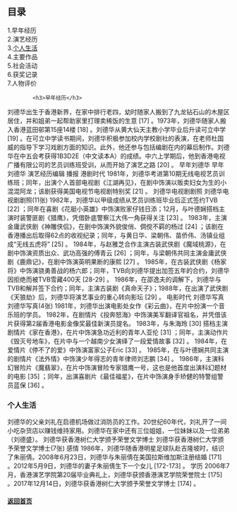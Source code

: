 <!DOCTUPE HTML> 
<html>
        <head>
                 <meta charset ="UTF-8">
                 <meta name="viewport"   content="width=device-width, initial-scale=1.0">
                 <meta http-equiv="X-UA-Compatible"  content="ie=edge">
                <title>刘德华</title>
        </head>
       <body>
          <h2 id="shouye">目录</h2>   
               1.早年经历<br/>
               2.演艺经历<br/>
               3.<a href="#live">个人生活</a><br/>
               4.主要作品<br/>
               5.社会活动<br/>
               6.获奖记录<br/>
               7.人物评价  <br/>


            <h3>早年经历</h3> 
刘德华出生于香港新界，在家中排行老四，幼时随家人搬到了九龙钻石山的木屋区居住，并和姐弟一起帮助家里打理卖稀饭的生意 [17]  。1973年，刘德华随家人搬入香港蓝田邨第15座14楼 [18]  。刘德华从黄大仙天主教小学毕业后升读可立中学 [19]  。在可立中学读书期间，刘德华积极参加校内学校剧社的表演，在老师杜国威的指导下学习戏剧方面的知识。此外，他还参与包括编剧在内的幕后制作。刘德华在中五会考获得1B3D2E（中文读本A）的成绩。中六上学期后，他到香港电视广播有限公司的艺员训练班受训，从而开始了演艺之路 [20]  。
早年刘德华
早年刘德华
演艺经历编辑 播报
港剧时代
1981年，刘德华考进第10期无线电视艺员训练班；同年，出演个人首部电视剧《江湖再见》，在剧中饰演以贩卖妇女为生的小混混阿龙；该剧获得美国电视节电视剧特别奖 [21]  。
刘德华电视剧剧照
刘德华电视剧剧照(11张)
1982年，刘德华以甲级成绩从艺员训练班毕业后正式签约TVB [22]  ；同年在喜剧《花艇小英雄》中饰演败家仔钱日添；12月，与叶德娴搭档主演时装警匪剧《猎鹰》，凭借卧底警察江大伟一角获得关注 [23]  。
1983年，主演金庸武侠剧《神雕侠侣》，在剧中饰演外貌俊俏、倜傥不羁的杨过 [24]  ；该剧在香港播出后取得62点的收视纪录；同年，与黄日华、梁朝伟、苗侨伟、汤镇业组成“无线五虎将” [25]  。
1984年，与赵雅芝合作主演古装武侠剧《魔域桃源》，在剧中饰演资质出众、武功高强的傅青云 [26]  ；同年，与梁朝伟共同主演金庸武侠剧《鹿鼎记》，在剧中饰演英明果断的康熙 [27]  。
1985年，在古装武侠剧《杨家将》中饰演骁勇善战的杨六郎；同年，TVB向刘德华提出加签五年的合约，刘德华因拒绝而被TVB雪藏400天 [28-29]  。
1986年，在邵逸夫的调解下，刘德华与TVB和解并签下合约；同年，主演古装剧《真命天子》；1988年，在出演了武侠剧《天狼劫》后，刘德华将演艺事业的重心转向影坛 [29]  。
电影时代
刘德华写真
刘德华写真(4张)
1981年，刘德华出演电影处女作《彩云曲》，在片中扮演一个音乐班的学员。
1982年，在剧情片《投奔怒海》中饰演美军翻译官祖名，并凭借该片获得第2届香港电影金像奖最佳新演员提名。
1983年，与朱海玲 [30]  搭档主演剧情片《家在香港》，在片中饰演急功近利的青年人亚伦 [31]  ；同年，主演动作片《毁灭号地车》，在片中与一个越南少女演绎了一段爱情故事 [32]  。
1984年，在爱情片《停不了的爱》中饰演富家公子Eric [33]  。
1985年，在与叶德娴共同主演的剧情片《法外情》中饰演少年得志的青年律师刘志鹏 [34]  。
1986年，主演科幻冒险片《魔翡翠》，在片中饰演冒险专家猎鹰一号，这也是他首度出演科幻题材的电影 [35]  ；同年，出演喜剧片《最佳福星》，在片中饰演身手矫健的特警组警员蓝保 [36]  。
           <h3  id="live">个人生活</h3>
刘德华的父亲刘礼在启德机场做过消防员的工作。20世纪60年代，刘礼开了一间小吃杂货店以赚钱维持家用。刘德华在家中还有三位姐姐，一位妹妹以及一位弟弟（刘德盛）。
刘德华获香港树仁大学颁予荣誉文学博士
刘德华获香港树仁大学颁予荣誉文学博士(7张)
感情
1986年，刘德华随香港明星足球队赴吉隆坡时，结识了朱丽倩。2008年6月23日，刘德华与朱丽倩在美国拉斯维加斯注册结婚 [171]  。2012年5月9日，刘德华的妻子朱丽倩生下一个女儿 [172-173]  。
学历
2006年7月，香港演艺学院第20届毕业典礼上，刘德华获颁香港演艺学院荣誉院士 [175]  。2017年12月14日，刘德华获香港树仁大学颁予荣誉文学博士 [174]  。
       <h4><a href="#shouye">返回首页</a></h4>
      </body>
</html>
